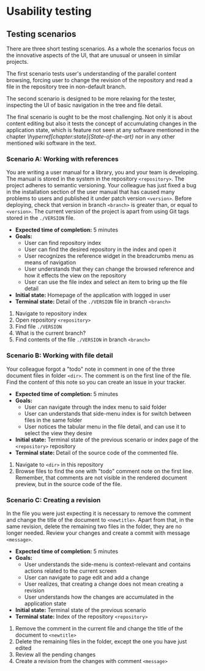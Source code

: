 # Usability testing

## Testing scenarios

There are three short testing scenarios.
As a whole the scenarios focus on the innovative aspects of the UI, that are unusual or unseen in similar projects.

The first scenario tests user's understanding of the parallel content browsing, forcing user to change the revision of the repository and read a file in the repository tree in non-default branch.

The second scenario is designed to be more relaxing for the tester, inspecting the UI of basic navigation in the tree and file detail.

The final scenario is ought to be the most challenging.
Not only it is about content editing but also it tests the concept of accumulating changes in the application state, which is feature not seen at any software mentioned in the chapter _\hyperref[chapter:state]{State-of-the-art}_ nor in any other mentioned wiki software in the text.

### Scenario A: Working with references

You are writing a user manual for a library, you and your team is developing.
The manual is stored in the system in the repository `<repository>`.
The project adheres to semantic versioning.
Your colleague has just fixed a bug in the installation section of the user manual that has caused many problems to users and published it under patch version `<version>`.
Before deploying, check that version in branch `<branch>` is greater than, or equal to `<version>`.
The current version of the project is apart from using Git tags stored in the `./VERSION` file.

- **Expected time of completion:** 5 minutes
- **Goals:**
    - User can find repository index
    - User can find the desired repository in the index and open it
    - User recognizes the reference widget in the breadcrumbs menu as means of navigation
    - User understands that they can change the browsed reference and how it effects the view on the repository
    - User can use the file index and select an item to bring up the file detail
- **Initial state:** Homepage of the application with logged in user
- **Terminal state:** Detail of the `./VERSION` file in branch `<branch>`

1. Navigate to repository index
2. Open repository `<repository>`
3. Find file `./VERSION`
4. What is the current branch?
5. Find contents of the file `./VERSION` in branch `<branch>`

### Scenario B: Working with file detail

Your colleague forgot a "todo" note in comment in one of the three document files in folder `<dir>`.
The comment is on the first line of the file.
Find the content of this note so you can create an issue in your tracker.

- **Expected time of completion:** 5 minutes
- **Goals:**
    - User can navigate through the index menu to said folder
    - User can understands that side-menu index is for switch between files in the same folder
    - User notices the tabular menu in the file detail, and can use it to select the view they desire
- **Initial state:** Terminal state of the previous scenario or index page of the `<repository>` repository
- **Terminal state:** Detail of the source code of the commented file.

1. Navigate to `<dir>` in this repository
2. Browse files to find the one with "todo" comment note on the first line.
Remember, that comments are not visible in the rendered document preview, but in the source code of the file.

### Scenario C: Creating a revision

In the file you were just expecting it is necessary to remove the comment and change the title of the document to `<newtitle>`.
Apart from that, in the same revision, delete the remaining two files in the folder, they are no longer needed.
Review your changes and create a commit with message `<message>`.

- **Expected time of completion:** 5 minutes
- **Goals:**
    - User understands the side-menu is context-relevant and contains actions related to the current screen
    - User can navigate to page edit and add a change
    - User realizes, that creating a change does not mean creating a revision
    - User understands how the changes are accumulated in the application state
- **Initial state:** Terminal state of the previous scenario
- **Terminal state:** Index of the repository `<repository>`

1. Remove the comment in the current file and change the title of the document to `<newtitle>`
2. Delete the remaining files in the folder, except the one you have just edited
3. Review all the pending changes
4. Create a revision from the changes with comment `<message>`